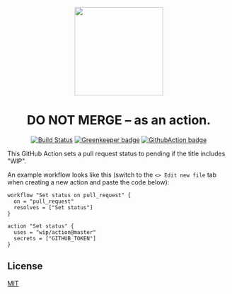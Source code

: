 <p align=center><a href="https://github.com/wip/app/tree/master/assets"><img src="https://github.com/wip/app/raw/master/assets/wip-logo.png" alt="" width="200" height="200"></a></p>

<h1 align="center">DO NOT MERGE – as an action.</h1>

<p align="center">
  <a href="https://travis-ci.com/wip/app" rel="nofollow"><img alt="Build Status" src="https://travis-ci.com/wip/app.svg?branch=master"></a>
  <a href="https://greenkeeper.io/" rel="nofollow"><img src="https://badges.greenkeeper.io/wip/app.svg" alt="Greenkeeper badge"></a>
   <a href="https://github-actions.netlify.com/wip" rel="nofollow"><img src="https://img.shields.io/badge/listed%20on-GitHubActions-blue.svg" alt="GithubAction badge"></a>
</p>

This GitHub Action sets a pull request status to pending if the title includes "WIP".

An example workflow looks like this (switch to the <kbd>`<> Edit new file`</kbd> tab when creating a new action and paste the code below):

```workflow
workflow "Set status on pull_request" {
  on = "pull_request"
  resolves = ["Set status"]
}

action "Set status" {
  uses = "wip/action@master"
  secrets = ["GITHUB_TOKEN"]
}
```

## License

[MIT](LICENSE)
